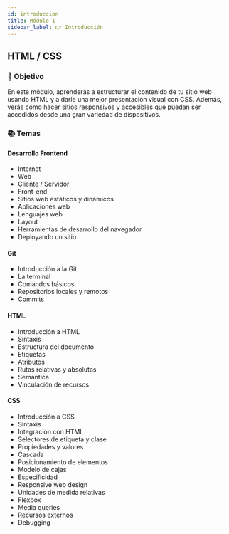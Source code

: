 ```yaml
---
id: introduccion
title: Módulo 1
sidebar_label: 👉 Introducción
---
```


## HTML / CSS

### 🏁 Objetivo

En este módulo, aprenderás a estructurar el contenido de tu sitio web usando HTML y a darle una mejor presentación visual con CSS. Además, verás cómo hacer sitios responsivos y accesibles que puedan ser accedidos desde una gran variedad de dispositivos.

### 📚 Temas

#### Desarrollo Frontend

- Internet
- Web
- Cliente / Servidor
- Front-end
- Sitios web estáticos y dinámicos
- Aplicaciones web
- Lenguajes web
- Layout
- Herramientas de desarrollo del navegador
- Deployando un sitio

#### Git

- Introducción a la Git
- La terminal
- Comandos básicos
- Repositorios locales y remotos
- Commits

#### HTML

- Introducción a HTML
- Sintaxis
- Estructura del documento
- Etiquetas
- Atributos
- Rutas relativas y absolutas
- Semántica
- Vinculación de recursos

#### CSS

- Introducción a CSS
- Sintaxis
- Integración con HTML
- Selectores de etiqueta y clase
- Propiedades y valores
- Cascada
- Posicionamiento de elementos
- Modelo de cajas
- Especificidad
- Responsive web design
- Unidades de medida relativas
- Flexbox
- Media queries
- Recursos externos
- Debugging
